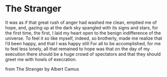 # The Stranger

It was as if that great rush of anger had washed me clean, emptied me of hope, and, gazing up at the dark sky spangled with its signs and stars, for the first time, the first, I laid my heart open to the benign indifference of the universe. To feel it so like myself, indeed, so brotherly, made me realize that I’d been happy, and that I was happy still For all to be accomplished, for me to feel less lonely, all that remained to hope was that on the day of my execution there should be a huge crowd of spectators and that they should greet me with howls of execration.

from The Stranger by Albert Camus